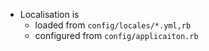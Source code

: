 

* Localisation is
    * loaded from `config/locales/*.yml,rb`
    * configured from `config/applicaiton.rb`
